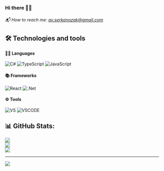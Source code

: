 ### Hi there 👋🏻
###### 📬 How to reach me: av.serkanozak@gmail.com

## 🛠 Technologies and tools
#### 🧑‍💻 Languages
![C#](https://camo.githubusercontent.com/d58a6cd3b5c93f62187f2219c9c18f74301b3262ce316c2c61c34495d1ed48b1/68747470733a2f2f696d672e736869656c64732e696f2f62616467652f432532332d626c61636b3f267374796c653d666c61742d737175617265266c6f676f3d632d7368617270)  ![TypeScript](https://camo.githubusercontent.com/ed349da9852af31e396dd435a79d4022acedaec9f42b011a3075229b0a5049f0/68747470733a2f2f696d672e736869656c64732e696f2f62616467652f2d547970655363726970742d626c61636b3f7374796c653d666c61742d737175617265266c6f676f3d54797065536372697074) ![JavaScript](https://camo.githubusercontent.com/6eee5f6e83f1fdb987a4a5707fb989fc10646367244e505ee289b93909c78932/68747470733a2f2f696d672e736869656c64732e696f2f62616467652f2d4a6176615363726970742d626c61636b3f7374796c653d666c61742d737175617265266c6f676f3d6a617661736372697074) 
#### 📚 Frameworks
![React](https://camo.githubusercontent.com/13b1a42236e8012eb2e17e8c2c5ad7860e63538ac912b31846286358cd9fc44f/68747470733a2f2f696d672e736869656c64732e696f2f62616467652f2d52656163742e6a732d626c61636b3f7374796c653d666c61742d737175617265266c6f676f3d7265616374)
![.Net](https://camo.githubusercontent.com/d4c84a20a7e9c2f356e75d6d35a5dc3581310dbc6192a307c8cab9a94ba27e02/68747470733a2f2f696d672e736869656c64732e696f2f62616467652f2e4e45542d626c61636b3f267374796c653d666c61742d737175617265266c6f676f3d2e6e6574)
#### ⚙️ Tools
![VS](https://camo.githubusercontent.com/86f0e28a1f94eb8474b2fc953f46b89ba1de909b3f20be3caac999384a028bb7/68747470733a2f2f696d672e736869656c64732e696f2f62616467652f56532d626c61636b3f267374796c653d666f722d7468652d6261646765266c6f676f3d76697375616c2d73747564696f2d636f6465266c6f676f436f6c6f723d7768697465)
![VSCODE](https://camo.githubusercontent.com/d11c565f2f7885c1244f0a32ac3e5c4a6233cb48ccbf9193aad35814b0537502/68747470733a2f2f696d672e736869656c64732e696f2f62616467652f5653436f64652d626c61636b3f267374796c653d666f722d7468652d6261646765266c6f676f3d76697375616c2d73747564696f2d636f6465)

## 📊 GitHub Stats:
![](https://github-readme-stats.vercel.app/api?username=serkanozak&theme=onedark&hide_border=false&include_all_commits=true&count_private=true)<br/>
![](https://github-readme-streak-stats.herokuapp.com/?user=serkanozak&theme=onedark&hide_border=false)<br/>
![](https://github-readme-stats.vercel.app/api/top-langs/?username=serkanozak&theme=onedark&hide_border=false&include_all_commits=true&count_private=true&layout=compact)

---
[![](https://visitcount.itsvg.in/api?id=serkanozak&icon=2&color=0)](https://visitcount.itsvg.in)
